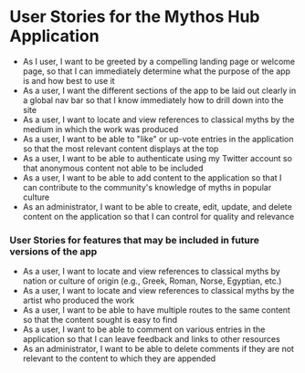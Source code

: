# User Stories for the Mythos Hub Application

* As I user, I want to be greeted by a compelling landing page or welcome page, so that I can immediately determine what the purpose of the app is and how best to use it
* As a user, I want the different sections of the app to be laid out clearly in a global nav bar so that I know immediately how to drill down into the site
* As a user, I want to locate and view references to classical myths by the medium in which the work was produced
* As a user, I want to be able to "like" or up-vote entries in the application so that the most relevant content displays at the top
* As a user, I want to be able to authenticate using my Twitter account so that anonymous content not able to be included
* As a user, I want to be able to add content to the application so that I can contribute to the community's knowledge of myths in popular culture
* As an administrator, I want to be able to create, edit, update, and delete content on the application so that I can control for quality and relevance

### User Stories for features that may be included in future versions of the app

* As a user, I want to locate and view references to classical myths by nation or culture of origin (e.g., Greek, Roman, Norse, Egyptian, etc.)
* As a user, I want to locate and view references to classical myths by the artist who produced the work
* As a user, I want to be able to have multiple routes to the same content so that the content sought is easy to find
* As a user, I want to be able to comment on various entries in the application so that I can leave feedback and links to other resources
* As an administrator, I want to be able to delete comments if they are not relevant to the content to which they are appended
